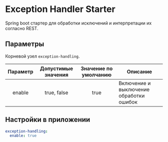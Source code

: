 # Exception Handler Starter

Spring boot стартер для обработки исключений и интерпретации их согласно REST.

## Параметры

Корневой узел `exception-handling`.

| Параметр | Допустимые значения | Значение по умолчанию | Описание                                |
|:--------:|:-------------------:|:---------------------:|-----------------------------------------|
|  enable  |     true, false     |         true          | Включение и выключение обработки ошибок |

## Настройки в приложении

```yaml
exception-handling:
  enable: true
```